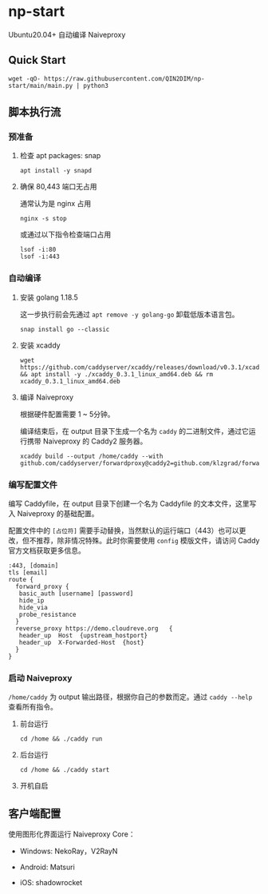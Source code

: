 # np-start

Ubuntu20.04+ 自动编译 Naiveproxy

## Quick Start

```shell
wget -qO- https://raw.githubusercontent.com/QIN2DIM/np-start/main/main.py | python3
```

## 脚本执行流

### 预准备

1. 检查 apt packages: snap

   ```shell
   apt install -y snapd
   ```

2. 确保 80,443 端口无占用

   通常认为是 nginx 占用

   ```shell
   nginx -s stop
   ```

   或通过以下指令检查端口占用

   ```shell
   lsof -i:80
   lsof -i:443
   ```

### 自动编译

1. 安装 golang 1.18.5

   这一步执行前会先通过 `apt remove -y golang-go` 卸载低版本语言包。

   ```shell
   snap install go --classic
   ```

2. 安装 xcaddy

   ```shell
   wget https://github.com/caddyserver/xcaddy/releases/download/v0.3.1/xcaddy_0.3.1_linux_amd64.deb && apt install -y ./xcaddy_0.3.1_linux_amd64.deb && rm xcaddy_0.3.1_linux_amd64.deb
   ```


3. 编译 Naiveproxy

   根据硬件配置需要 1 ~ 5分钟。

   编译结束后，在 output 目录下生成一个名为 `caddy` 的二进制文件，通过它运行携带 Naiveproxy 的 Caddy2 服务器。

   ```shell
   xcaddy build --output /home/caddy --with github.com/caddyserver/forwardproxy@caddy2=github.com/klzgrad/forwardproxy@naive
   ```

### 编写配置文件

编写 Caddyfile，在 output 目录下创建一个名为 Caddyfile 的文本文件，这里写入 Naiveproxy 的基础配置。

配置文件中的 `[占位符]` 需要手动替换，当然默认的运行端口（443）也可以更改，但不推荐，除非情况特殊。此时你需要使用 `config` 模版文件，请访问 Caddy 官方文档获取更多信息。

```wiki
:443, [domain]
tls [email]
route {
  forward_proxy {
   basic_auth [username] [password]
   hide_ip
   hide_via
   probe_resistance
  }
  reverse_proxy https://demo.cloudreve.org   {
   header_up  Host  {upstream_hostport}
   header_up  X-Forwarded-Host  {host}
  }
}
```

### 启动 Naiveproxy

`/home/caddy` 为 output 输出路径，根据你自己的参数而定。通过 `caddy --help` 查看所有指令。

1. 前台运行

   ```shell
   cd /home && ./caddy run
   ```

2. 后台运行

   ```shell
   cd /home && ./caddy start
   ```

3. 开机自启

##  客户端配置

使用图形化界面运行 Naiveproxy Core：

- Windows: NekoRay，V2RayN

- Android: Matsuri

- iOS: shadowrocket

